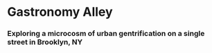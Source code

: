 # Gastronomy Alley

### Exploring a microcosm of urban gentrification on a single street in Brooklyn, NY
 
